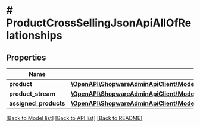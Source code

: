 # # ProductCrossSellingJsonApiAllOfRelationships

## Properties

Name | Type | Description | Notes
------------ | ------------- | ------------- | -------------
**product** | [**\OpenAPI\ShopwareAdminApiClient\Model\ProductCrossSellingJsonApiAllOfRelationshipsProduct**](ProductCrossSellingJsonApiAllOfRelationshipsProduct.md) |  | [optional]
**product_stream** | [**\OpenAPI\ShopwareAdminApiClient\Model\ProductCrossSellingJsonApiAllOfRelationshipsProductStream**](ProductCrossSellingJsonApiAllOfRelationshipsProductStream.md) |  | [optional]
**assigned_products** | [**\OpenAPI\ShopwareAdminApiClient\Model\ProductCrossSellingJsonApiAllOfRelationshipsAssignedProducts**](ProductCrossSellingJsonApiAllOfRelationshipsAssignedProducts.md) |  | [optional]

[[Back to Model list]](../../README.md#models) [[Back to API list]](../../README.md#endpoints) [[Back to README]](../../README.md)
